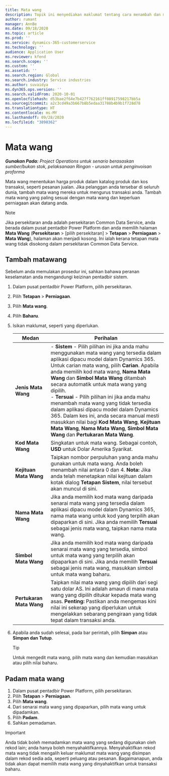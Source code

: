 ```yaml
---
title: Mata wang
description: Topik ini menyediakan maklumat tentang cara menambah dan mengalih keluar jenis mata wang dalam Project Operations.
author: rumant
manager: AnnBe
ms.date: 09/18/2020
ms.topic: article
ms.prod: ''
ms.service: dynamics-365-customerservice
ms.technology: ''
audience: Application User
ms.reviewer: kfend
ms.search.scope: ''
ms.custom: ''
ms.assetid: ''
ms.search.region: Global
ms.search.industry: Service industries
ms.author: suvaidya
ms.dyn365.ops.version: ''
ms.search.validFrom: 2020-10-01
ms.openlocfilehash: d53bae2f64e7b427f762161ff08917598217bb5a
ms.sourcegitcommit: a2c3cd49a3b667b8b5edaa31788b4b9b1f728d78
ms.translationtype: HT
ms.contentlocale: ms-MY
ms.lasthandoff: 09/28/2020
ms.locfileid: "3898362"
---
```

# <a name="currency"></a>Mata wang

_**Gunakan Pada:** Project Operations untuk senario berasaskan sumber/bukan stok, pelaksanaan Ringan - urusan untuk penginvoisan proforma_

Mata wang menentukan harga produk dalam katalog produk dan kos transaksi, seperti pesanan jualan. Jika pelanggan anda tersebar di seluruh dunia, tambah mata wang mereka untuk mengurus transaksi anda. Tambah mata wang yang paling sesuai dengan mata wang dan keperluan perniagaan akan datang anda.  

> [!NOTE]
> Jika persekitaran anda adalah persekitaran Common Data Service, anda berada dalam pusat pentadbir Power Platform dan anda memilih halaman **Mata Wang** (**Persekitaran** > [pilih persekitaran] > **Tetapan** > **Perniagaan** > **Mata Wang**), halaman akan menjadi kosong. Ini ialah kerana tetapan mata wang tidak disokong dalam persekitaran Common Data Service.

## <a name="add-a-currency"></a>Tambah matawang  
Sebelum anda memulakan prosedur ini, sahkan bahawa peranan keselamatan anda mengandungi keizinan pentadbir sistem. 

1. Dalam pusat pentadbir Power Platform, pilih persekitaran. 
2. Pilih **Tetapan** > **Perniagaan**.
3. Pilih **Mata wang**.  
4. Pilih **Baharu**.  
5. Isikan maklumat, seperti yang diperlukan.  


   |          Medan          |                                                                                                                                                                                                                                                                                                                                                                            Perihalan                                                                                                                                                                                                                                                                                                                                                                            |
   |-------------------------|-------------------------------------------------------------------------------------------------------------------------------------------------------------------------------------------------------------------------------------------------------------------------------------------------------------------------------------------------------------------------------------------------------------------------------------------------------------------------------------------------------------------------------------------------------------------------------------------------------------------------------------------------------------------------------------------------------------------------------------------------------------------|
   |    **Jenis Mata Wang**    | - **Sistem** - Pilih pilihan ini jika anda mahu menggunakan mata wang yang tersedia dalam aplikasi dipacu model dalam Dynamics 365. Untuk carian mata wang, pilih **Carian**. Apabila anda memilih kod mata wang, **Nama Mata Wang** dan **Simbol Mata Wang** ditambah secara automatik untuk mata wang yang dipilih.<br />- **Tersuai** - Pilih pilihan ini jika anda mahu menambah mata wang yang tidak tersedia dalam aplikasi dipacu model dalam Dynamics 365. Dalam kes ini, anda secara manual mesti masukkan nilai bagi **Kod Mata Wang**, **Kejituan Mata Wang**, **Nama Mata Wang**, **Simbol Mata Wang** dan **Pertukaran Mata Wang**. |
   |    **Kod Mata Wang**    |                                                                                                                                                                                                                                                                                                                                            Singkatan untuk mata wang. Sebagai contoh, **USD** untuk Dolar Amerika Syarikat.                                                                                                                                                                                                                                                                                                                                            |
   | **Kejituan Mata Wang**  |                                                                                                                                                                                  Taipkan nombor perpuluhan yang anda mahu gunakan untuk mata wang.  Anda boleh menambah nilai antara 0 dan 4. **Nota:**  Jika anda telah menetapkan nilai kejituan dalam kotak dialog **Tetapan Sistem**, nilai tersebut akan muncul di sini.                                                                                                                                                                                  |
   |    **Nama Mata Wang**    |                                                                                                                                                                                                                                         Jika anda memilih kod mata wang daripada senarai mata wang yang tersedia dalam aplikasi dipacu model dalam Dynamics 365, nama mata wang untuk kod yang terpilih akan dipaparkan di sini. Jika anda memilih **Tersuai** sebagai jenis mata wang, taipkan nama mata wang.                                                                                                                                                                                                                                          |
   |   **Simbol Mata Wang**   |                                                                                                                                                                                                                                                                      Jika anda memilih kod mata wang daripada senarai mata wang yang tersedia, simbol untuk mata wang yang terpilih akan dipaparkan di sini. Jika anda memilih **Tersuai** sebagai jenis mata wang, masukkan simbol untuk mata wang baharu.                                                                                                                                                                                                                                                                       |
   | **Pertukaran Mata Wang** |                                                                                                                                                                                                                                     Taipkan nilai mata wang yang dipilih dari segi satu dolar AS. Ini adalah amaun di mana mata wang yang dipilih ditukar kepada mata wang asas. **Penting:**  Pastikan anda mengemas kini nilai ini sekerap yang diperlukan untuk mengelakkan sebarang pengiraan yang tidak tepat dalam transaksi anda.                                                                                                                                                                                                                                      |


6. Apabila anda sudah selesai, pada bar perintah, pilih **Simpan** atau **Simpan dan Tutup**.  

   > [!TIP]
   >  Untuk mengedit mata wang, pilih mata wang dan kemudian masukkan atau pilih nilai baharu.  

## <a name="delete-a-currency"></a>Padam mata wang  

1. Dalam pusat pentadbir Power Platform, pilih persekitaran. 
2. Pilih **Tetapan** > **Perniagaan**.
3. Pilih **Mata wang**.  
4. Dari senarai mata wang yang dipaparkan, pilih mata wang untuk dipadamkan.  
5. Pilih **Padam**.  
6. Sahkan pemadaman.  

> [!IMPORTANT]
>  Anda tidak boleh memadamkan mata wang yang sedang digunakan oleh rekod lain; anda hanya boleh menyahaktifkannya. Menyahaktifkan rekod mata wang tidak mengalih keluar maklumat mata wang yang disimpan dalam rekod sedia ada, seperti peluang atau pesanan. Bagaimanapun, anda tidak akan dapat memilih mata wang yang dinyahaktifkan untuk transaksi baharu.  
